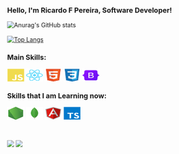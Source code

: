 ### Hello, I'm Ricardo F Pereira, Software Developer!



![Anurag's GitHub stats](https://github-readme-stats.vercel.app/api?username=ricardofpe&show_icons=true&theme=dracula)<br><br>
[![Top Langs](https://github-readme-stats.vercel.app/api/top-langs/?username=ricardofpe&layout=compact)](https://github.com/anuraghazra/github-readme-stats)


### Main Skills:

<div style="display: inline_block">
  <img align="center" alt="Ricardo-Js" height="30" width="40" src="https://raw.githubusercontent.com/devicons/devicon/master/icons/javascript/javascript-plain.svg">

  <img align="center" alt="Ricardo-React" height="30" width="40" src="https://raw.githubusercontent.com/devicons/devicon/master/icons/react/react-original.svg">
  <img align="center" alt="Ricardo-HTML" height="30" width="40" src="https://raw.githubusercontent.com/devicons/devicon/master/icons/html5/html5-original.svg">
  <img align="center" alt="Ricardo-CSS" height="30" width="40" src="https://raw.githubusercontent.com/devicons/devicon/master/icons/css3/css3-original.svg">
  <img align="center" alt="Ricardo-Bootstrap" height="30" width="40" src="https://github.com/devicons/devicon/blob/master/icons/bootstrap/bootstrap-original.svg">
 
 
</div>

### Skills that I am Learning now:
  
<div style="display: inline_block">
  <img align="center" alt="Ricardo-Node.js" height="30" width="40" src="https://github.com/devicons/devicon/blob/master/icons/nodejs/nodejs-original.svg">
       <img align="center" alt="Ricardo-MongoDB" height="30" width="40" src="https://github.com/devicons/devicon/blob/master/icons/mongodb/mongodb-original.svg">
              <img align="center" alt="Ricardo-Angular.js" height="30" width="40" src="https://github.com/devicons/devicon/blob/master/icons/angularjs/angularjs-original.svg">
  <img align="center" alt="Ricardo-TypeScript" height="30" width="40" src="https://github.com/devicons/devicon/blob/master/icons/typescript/typescript-original.svg">
</div><br><br>
<div> 
 

 

  <a href = "mailto:ricardofonseca_1@hotmail.com"><img src="https://img.shields.io/badge/-Gmail-%23333?style=for-the-badge&logo=gmail&logoColor=white" target="_blank"></a>
  <a href="https://www.linkedin.com/in/ricardo-f-pereira-079843203/" target="_blank"><img src="https://img.shields.io/badge/-LinkedIn-%230077B5?style=for-the-badge&logo=linkedin&logoColor=white" target="_blank"></a> 
  
</div>
